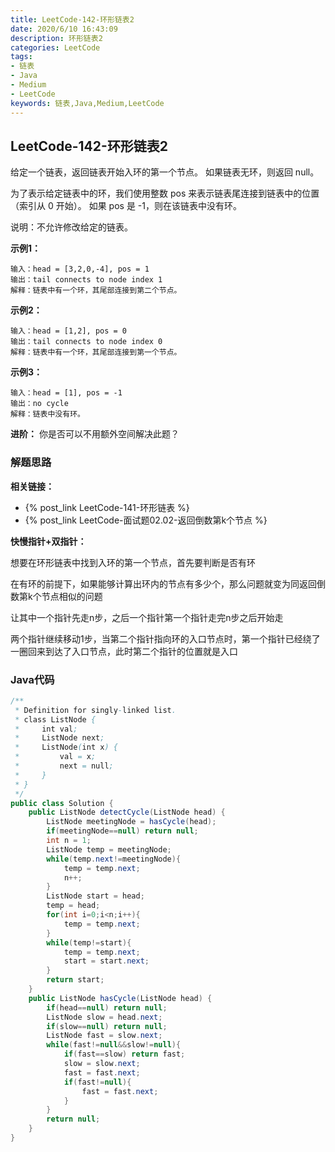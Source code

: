 ```yaml
---
title: LeetCode-142-环形链表2
date: 2020/6/10 16:43:09
description: 环形链表2
categories: LeetCode
tags: 
- 链表
- Java
- Medium
- LeetCode
keywords: 链表,Java,Medium,LeetCode
---
```


## LeetCode-142-环形链表2

给定一个链表，返回链表开始入环的第一个节点。 如果链表无环，则返回 null。

为了表示给定链表中的环，我们使用整数 pos 来表示链表尾连接到链表中的位置（索引从 0 开始）。 如果 pos 是 -1，则在该链表中没有环。

说明：不允许修改给定的链表。

 <!--more-->

**示例1：**

```
输入：head = [3,2,0,-4], pos = 1
输出：tail connects to node index 1
解释：链表中有一个环，其尾部连接到第二个节点。
```

**示例2：**

```
输入：head = [1,2], pos = 0
输出：tail connects to node index 0
解释：链表中有一个环，其尾部连接到第一个节点。
```

**示例3：**

```
输入：head = [1], pos = -1
输出：no cycle
解释：链表中没有环。
```

**进阶：**
你是否可以不用额外空间解决此题？

### 解题思路

**相关链接：**

- {% post_link LeetCode-141-环形链表 %}
- {% post_link LeetCode-面试题02.02-返回倒数第k个节点 %}

**快慢指针+双指针：**

想要在环形链表中找到入环的第一个节点，首先要判断是否有环

在有环的前提下，如果能够计算出环内的节点有多少个，那么问题就变为同返回倒数第k个节点相似的问题

让其中一个指针先走n步，之后一个指针第一个指针走完n步之后开始走

两个指针继续移动1步，当第二个指针指向环的入口节点时，第一个指针已经绕了一圈回来到达了入口节点，此时第二个指针的位置就是入口

### Java代码

```java
/**
 * Definition for singly-linked list.
 * class ListNode {
 *     int val;
 *     ListNode next;
 *     ListNode(int x) {
 *         val = x;
 *         next = null;
 *     }
 * }
 */
public class Solution {
    public ListNode detectCycle(ListNode head) {
        ListNode meetingNode = hasCycle(head);
        if(meetingNode==null) return null;
        int n = 1;
        ListNode temp = meetingNode;
        while(temp.next!=meetingNode){
            temp = temp.next;
            n++;
        }
        ListNode start = head;
        temp = head;
        for(int i=0;i<n;i++){
            temp = temp.next;
        }
        while(temp!=start){
            temp = temp.next;
            start = start.next;
        }
        return start;
    }
    public ListNode hasCycle(ListNode head) {
        if(head==null) return null;
        ListNode slow = head.next;
        if(slow==null) return null;
        ListNode fast = slow.next;
        while(fast!=null&&slow!=null){
            if(fast==slow) return fast;
            slow = slow.next;
            fast = fast.next;
            if(fast!=null){
                fast = fast.next;
            }
        }
        return null;
    }
}
```

